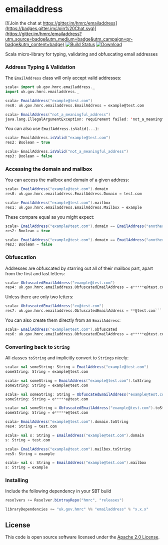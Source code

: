 emailaddress
==================

[![Join the chat at https://gitter.im/hmrc/emailaddress](https://badges.gitter.im/Join%20Chat.svg)](https://gitter.im/hmrc/emailaddress?utm_source=badge&utm_medium=badge&utm_campaign=pr-badge&utm_content=badge) [![Build Status](https://travis-ci.org/hmrc/emailaddress.svg?branch=master)](https://travis-ci.org/hmrc/emailaddress) [ ![Download](https://api.bintray.com/packages/hmrc/releases/emailaddress/images/download.svg) ](https://bintray.com/hmrc/releases/emailaddress/_latestVersion)

Scala micro-library for typing, validating and obfuscating email addresses

### Address Typing & Validation
The `EmailAddress` class will only accept valid addresses:

```scala
scala> import uk.gov.hmrc.emailaddress._
import uk.gov.hmrc.emailaddress._

scala> EmailAddress("example@test.com")
res0: uk.gov.hmrc.emailaddress.EmailAddress = example@test.com

scala> EmailAddress("not_a_meaningful_address")
java.lang.IllegalArgumentException: requirement failed: 'not_a_meaningful_address' is not a valid email address
```

You can also use `EmailAddress.isValid(...)`:

```scala
scala> EmailAddress.isValid("example@test.com")
res2: Boolean = true

scala> EmailAddress.isValid("not_a_meaningful_address")
res3: Boolean = false
```

### Accessing the domain and mailbox

You can access the mailbox and domain of a given address:

```scala
scala> EmailAddress("example@test.com").domain
res0: uk.gov.hmrc.emailaddress.EmailAddress.Domain = test.com

scala> EmailAddress("example@test.com").mailbox
res1: uk.gov.hmrc.emailaddress.EmailAddress.Mailbox = example
```

These compare equal as you might expect:

```scala
scala> EmailAddress("example@test.com").domain == EmailAddress("another@test.com").domain
res2: Boolean = true

scala> EmailAddress("example@test.com").domain == EmailAddress("another@test.co.uk").domain
res3: Boolean = false
```

### Obfuscation
Addresses are obfuscated by starring out all of their mailbox part, apart from the first and last letters:

```scala
scala> ObfuscatedEmailAddress("example@test.com")
res4: uk.gov.hmrc.emailaddress.ObfuscatedEmailAddress = e*****e@test.com
```
Unless there are only two letters:

```scala
scala> ObfuscatedEmailAddress("ex@test.com")
res7: uk.gov.hmrc.emailaddress.ObfuscatedEmailAddress = **@test.com```

```

You can also create them directly from an `EmailAddress`:

```scala
scala> EmailAddress("example@test.com").obfuscated
res6: uk.gov.hmrc.emailaddress.ObfuscatedEmailAddress = e*****e@test.com
```


### Converting back to `String`
All classes `toString` and implicitly convert to `String`s nicely:

```scala
scala> val someString: String = EmailAddress("example@test.com")
someString: String = example@test.com

scala> val someString = EmailAddress("example@test.com").toString
someString: String = example@test.com

scala> val someString: String = ObfuscatedEmailAddress("example@test.com")
someString: String = e*****e@test.com

scala> val someString = ObfuscatedEmailAddress("example@test.com").toString
someString: String = e*****e@test.com

scala> EmailAddress("example@test.com").domain.toString
res4: String = test.com

scala> val s: String = EmailAddress("example@test.com").domain
s: String = test.com

scala> EmailAddress("example@test.com").mailbox.toString
res5: String = example

scala> val s: String = EmailAddress("example@test.com").mailbox
s: String = example
```

### Installing

Include the following dependency in your SBT build

```scala
resolvers += Resolver.bintrayRepo("hmrc", "releases")

libraryDependencies += "uk.gov.hmrc" %% "emailaddress" % "x.x.x"
```

## License ##
 
This code is open source software licensed under the [Apache 2.0 License]("http://www.apache.org/licenses/LICENSE-2.0.html").
